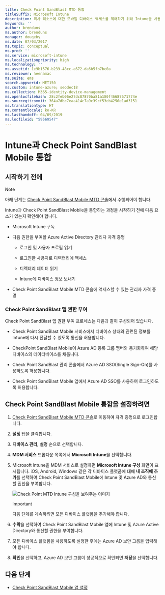 ```yaml
---
title: Check Point SandBlast MTD 통합
titleSuffix: Microsoft Intune
description: 회사 리소스에 대한 모바일 디바이스 액세스를 제어하기 위해 Intune을 사용하여 CheckPoint SandBlast Mobile Threat Defense(MTD)를 설정하는 방법입니다.
keywords: ''
author: brenduns
ms.author: brenduns
manager: dougeby
ms.date: 07/03/2017
ms.topic: conceptual
ms.prod: ''
ms.service: microsoft-intune
ms.localizationpriority: high
ms.technology: ''
ms.assetid: 1e9b1576-b239-48cc-a672-da6b5fb7be0a
ms.reviewer: heenamac
ms.suite: ems
search.appverid: MET150
ms.custom: intune-azure; seodec18
ms.collection: M365-identity-device-management
ms.openlocfilehash: 28c2feb06e27dc87870ba81a180f46687571774e
ms.sourcegitcommit: 364a7dbc7eaa414c7a9c39cf53eb4250e1ad3151
ms.translationtype: HT
ms.contentlocale: ko-KR
ms.lasthandoff: 04/09/2019
ms.locfileid: "59569547"
---
```

# <a name="integrate-check-point-sandblast-mobile-with-intune"></a>Intune과 Check Point SandBlast Mobile 통합

## <a name="before-you-begin"></a>시작하기 전에

> [!NOTE] 
> 아래 단계는 [Check Point SandBlast Mobile MTD 콘솔](https://intune-4.eu1.locsec.net/)에서 수행되어야 합니다.

Intune과 Check Point SandBlast Mobile을 통합하는 과정을 시작하기 전에 다음 요소가 있는지 확인해야 합니다.

-   Microsoft Intune 구독

-   다음 권한을 부여할 Azure Active Directory 관리자 자격 증명

    -   로그인 및 사용자 프로필 읽기

    -   로그인한 사용자로 디렉터리에 액세스

    -   디렉터리 데이터 읽기

    -   Intune에 디바이스 정보 보내기

-   Check Point SandBlast Mobile MTD 콘솔에 액세스할 수 있는 관리자 자격 증명

### <a name="check-point-sandblast-app-authorization"></a>Check Point SandBlast 앱 권한 부여

Check Point SandBlast 앱 권한 부여 프로세스는 다음과 같이 구성되어 있습니다.

-   Check Point SandBlast Mobile 서비스에서 디바이스 상태와 관련된 정보를 Intune에 다시 전달할 수 있도록 통신을 허용합니다.

-   CheckPoint SandBlast Mobile이 Azure AD 등록 그룹 멤버와 동기화하여 해당 디바이스의 데이터베이스를 채웁니다.

-   Check Point SandBlast 관리 콘솔에서 Azure AD SSO(Single Sign-On)를 사용하도록 허용합니다.

-   Check Point SandBlast Mobile 앱에서 Azure AD SSO를 사용하여 로그인하도록 허용합니다.

## <a name="to-set-up-check-point-sandblast-mobile-integration"></a>Check Point SandBlast Mobile 통합을 설정하려면

1.  [Check Point SandBlast Mobile MTD 콘솔](https://intune-4.eu1.locsec.net/)로 이동하여 자격 증명으로 로그인합니다.

2.  **설정** 탭을 클릭합니다.

3.  **디바이스 관리**, **설정** 순으로 선택합니다.

4.  **MDM 서비스** 드롭다운 목록에서 **Microsoft Intune**을 선택합니다.

5.  Microsoft Intune을 MDM 서비스로 설정하면 **Microsoft Intune 구성** 화면이 표시됩니다. iOS, Android, Windows 같은 각 디바이스 플랫폼에 대해 **내 조직에 추가**를 선택하여 Check Point SandBlast Mobile에 Intune 및 Azure AD와 통신할 권한을 부여합니다.

    ![Check Point MTD Intune 구성을 보여주는 이미지](./media/checkpoint-MTD-1.PNG)

    > [!IMPORTANT]
    > 다음 단계를 계속하려면 모든 디바이스 플랫폼을 추가해야 합니다.

6.  **수락**을 선택하여 Check Point SandBlast Mobile 앱에 Intune 및 Azure Active Directory와 통신할 권한을 부여합니다.

7.  모든 디바이스 플랫폼을 사용하도록 설정한 후에는 Azure AD 보안 그룹을 입력해야 합니다.

8.  **확인**을 선택하고, Azure AD 보안 그룹이 성공적으로 확인되면 **저장**을 선택합니다.

## <a name="next-steps"></a>다음 단계

- [Check Point SandBlast Mobile 앱 설정](mtd-apps-ios-app-configuration-policy-add-assign.md)
